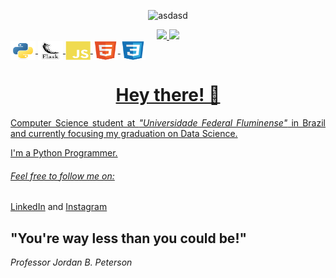 <div align="center">
  
  ![asdasd](https://user-images.githubusercontent.com/43455579/134071966-20ce46f1-0820-4f35-b44b-5560e472b394.jpg)

  <div>
    <a href="https://github.com/Felipeixotont">
    <img height="180em" src="https://github-readme-stats.vercel.app/api?username=felipeixotont&show_icons=true&theme=dracula&include_all_commits=true&count_private=true"/>
    <img height="180em" src="https://github-readme-stats.vercel.app/api/top-langs/?username=felipeixotont&layout=compact&langs_count=7&theme=dracula"/>
  </div>
</div>
 <img align="center" alt="Lipe-Python" height="30" width="40" src="https://raw.githubusercontent.com/devicons/devicon/master/icons/python/python-original.svg">
  <img align="center" alt="Lipe-Flask" height="30" width="40" src="https://raw.githubusercontent.com/yunaranyancat/yunaranyancat/master/images/flask.png"> 
 <img align="center" alt="Lipe-Js" height="30" width="40" src="https://raw.githubusercontent.com/devicons/devicon/master/icons/javascript/javascript-plain.svg">
 <img align="center" alt="Lipe-HTML" height="30" width="40" src="https://raw.githubusercontent.com/devicons/devicon/master/icons/html5/html5-original.svg">
 <img align="center" alt="Lipe-CSS" height="30" width="40" src="https://raw.githubusercontent.com/devicons/devicon/master/icons/css3/css3-original.svg">
  
  
<h1 align="center">Hey there! 🤘</h1>

<p align="justify">Computer Science student at <i>"Universidade Federal Fluminense"</i> in Brazil and currently focusing my graduation on Data Science.</p>
<p>I'm a Python Programmer.</p>

###### Feel free to follow me on:
[LinkedIn](https://www.linkedin.com/in/felipe-henrique-peixoto-neto-459735202/) and [Instagram](https://www.instagram.com/felipeixotont/)


## "You're way less than you could be!" 
*Professor Jordan B. Peterson*
